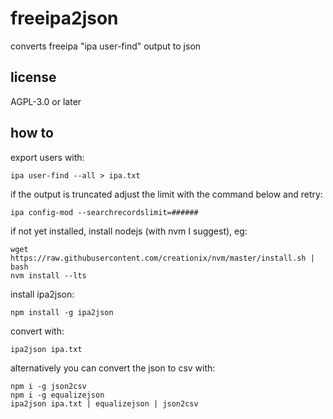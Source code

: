 # freeipa2json
converts freeipa "ipa user-find" output to json

## license
AGPL-3.0 or later

## how to
export users with:
```
ipa user-find --all > ipa.txt
```

if the output is truncated adjust the limit with the command below and retry:
```
ipa config-mod --searchrecordslimit=######
```

if not yet installed, install nodejs (with nvm I suggest), eg:
```
wget https://raw.githubusercontent.com/creationix/nvm/master/install.sh | bash
nvm install --lts
```

install ipa2json:
```
npm install -g ipa2json
```

convert with:
```
ipa2json ipa.txt
```

alternatively you can convert the json to csv with:
```
npm i -g json2csv
npm i -g equalizejson
ipa2json ipa.txt | equalizejson | json2csv
```

